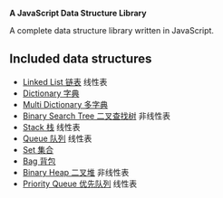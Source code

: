 **A JavaScript Data Structure Library**

A complete data structure library written in JavaScript.

## Included data structures

- [Linked List 链表](http://mauriciosantos.github.io/Buckets-JS/symbols/buckets.LinkedList.html)
  线性表
- [Dictionary 字典](http://mauriciosantos.github.io/Buckets-JS/symbols/buckets.Dictionary.html)
- [Multi Dictionary 多字典](http://mauriciosantos.github.io/Buckets-JS/symbols/buckets.MultiDictionary.html)
- [Binary Search Tree 二叉查找树](http://mauriciosantos.github.io/Buckets-JS/symbols/buckets.BSTree.html)
  非线性表
- [Stack 栈](http://mauriciosantos.github.io/Buckets-JS/symbols/buckets.Stack.html)
  线性表
- [Queue 队列](http://mauriciosantos.github.io/Buckets-JS/symbols/buckets.Queue.html)
  线性表
- [Set 集合](http://mauriciosantos.github.io/Buckets-JS/symbols/buckets.Set.html)
- [Bag 背包](http://mauriciosantos.github.io/Buckets-JS/symbols/buckets.Bag.html)
- [Binary Heap 二叉堆](http://mauriciosantos.github.io/Buckets-JS/symbols/buckets.Heap.html)
  非线性表
- [Priority Queue 优先队列](http://mauriciosantos.github.io/Buckets-JS/symbols/buckets.PriorityQueue.html)
  线性表
